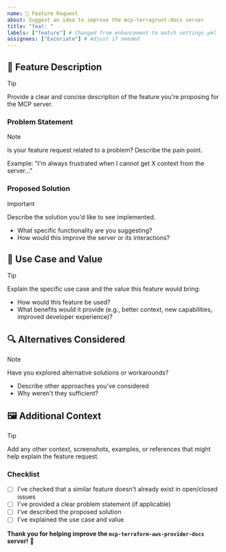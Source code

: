```yaml
---
name: 🚀 Feature Request
about: Suggest an idea to improve the mcp-terragrunt-docs server
title: "feat: "
labels: ["feature"] # Changed from enhancement to match settings.yml
assignees: ["Excoriate"] # Adjust if needed
---
```


## 🌟 Feature Description

> [!TIP]
> Provide a clear and concise description of the feature you're proposing for
> the MCP server.

### Problem Statement

> [!NOTE]
> Is your feature request related to a problem? Describe the pain point.
>
> Example: "I'm always frustrated when I cannot get X context from the
> server..."

### Proposed Solution

> [!IMPORTANT]
> Describe the solution you'd like to see implemented.
>
> - What specific functionality are you suggesting?
> - How would this improve the server or its interactions?

## 🎯 Use Case and Value

> [!TIP]
> Explain the specific use case and the value this feature would bring:

- How would this feature be used?
- What benefits would it provide (e.g., better context, new capabilities,
  improved developer experience)?

## 🔍 Alternatives Considered

> [!NOTE]
> Have you explored alternative solutions or workarounds?
>
> - Describe other approaches you've considered
> - Why weren't they sufficient?

## 🖼️ Additional Context

> [!TIP]
> Add any other context, screenshots, examples, or references that might help
> explain the feature request.

### Checklist

- [ ] I've checked that a similar feature doesn't already exist in open/closed
      issues
- [ ] I've provided a clear problem statement (if applicable)
- [ ] I've described the proposed solution
- [ ] I've explained the use case and value

**Thank you for helping improve the `mcp-terraform-aws-provider-docs` server!**
🎉
